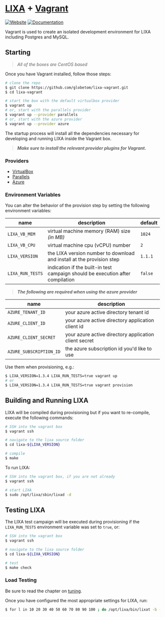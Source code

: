 # [LIXA](https://sourceforge.net/p/lixa/wiki/Home) + [Vagrant](https://www.vagrantup.com)

[![Website][website-badge]][website-url]
[![Documentation][documentation-badge]][documentation-url]

Vagrant is used to create an isolated development environment for LIXA 
including Postgres and MySQL.

## Starting

> _All of the boxes are CentOS based_

Once you have Vagrant installed, follow those steps:

```bash
# clone the repo
$ git clone https://github.com/globetom/lixa-vagrant.git
$ cd lixa-vagrant

# start the box with the default virtualbox provider
$ vagrant up
# or, start with the parallels provider
$ vagrant up --provider parallels
# or, start with the azure provider
$ vagrant up --provider azure
```

The startup process will install all the dependencies necessary for developing 
and running LIXA inside the Vagrant box.

> **_Make sure to install the relevant provider plugins for Vagrant._**

### Providers

* [VirtualBox](https://www.vagrantup.com/docs/virtualbox)
* [Parallels](https://github.com/Parallels/vagrant-parallels)
* [Azure](https://github.com/Azure/vagrant-azure)

### Environment Variables

You can alter the behavior of the provision step by setting the following 
environment variables:

| name | description | default |
| ---- | ----------- | ------- |
| `LIXA_VB_MEM` | virtual machine memory (RAM) size *(in MB)* | `1024` |
| `LIXA_VB_CPU` | virtual machine cpu (vCPU) number | `2` |
| `LIXA_VERSION` | the LIXA version number to download and install at the provision step | `1.1.1` |
| `LIXA_RUN_TESTS` | indication if the built-in test campaign should be execution after compilation | `false` |

> **_The following are required when using the azure provider_**

| name | description |
| ---- | ----------- |
| `AZURE_TENANT_ID` | your azure active directory tenant id |
| `AZURE_CLIENT_ID` | your azure active directory application client id |
| `AZURE_CLIENT_SECRET` | your azure active directory application client secret |
| `AZURE_SUBSCRIPTION_ID` | the azure subscription id you'd like to use |

Use them when provisioning, e.g.:
```bash
$ LIXA_VERSION=1.3.4 LIXA_RUN_TESTS=true vagrant up
# or
$ LIXA_VERSION=1.3.4 LIXA_RUN_TESTS=true vagrant provision
```

## Building and Running LIXA

LIXA will be compiled during provisioning but if you want to re-compile, execute
the following commands:

```bash
# SSH into the vagrant box
$ vagrant ssh

# navigate to the lixa source folder
$ cd lixa-${LIXA_VERSION}

# compile
$ make
```

To run LIXA:

```bash
# SSH into the vagrant box, if you are not already
$ vagrant ssh

# start LIXA
$ sudo /opt/lixa/sbin/lixad -d
```

## Testing LIXA

The LIXA test campaign will be executed during provisioning if the `LIXA_RUN_TESTS`
environment variable was set to `true`, or:

```bash
# SSH into the vagrant box
$ vagrant ssh

# navigate to the lixa source folder
$ cd lixa-${LIXA_VERSION}

# test
$ make check
```

### Load Testing

Be sure to read the chapter on [tuning](http://lixa.sourceforge.net/lixa-doc/html/ch10.html).

Once you have configured the most appropriate settings for LIXA, run:

```bash
$ for l in 10 20 30 40 50 60 70 80 90 100 ; do /opt/lixa/bin/lixat -b -s -l $l ; done | grep -v '^ ' > /tmp/bench_result.csv
```

[website-badge]: https://img.shields.io/badge/lixa-Learn%20More-43bf58.svg
[website-url]: https://sourceforge.net/p/lixa/wiki/Home
[documentation-badge]: https://img.shields.io/badge/Documentation-Read%20Online-green.svg
[documentation-url]: http://lixa.sourceforge.net/lixa-doc/html